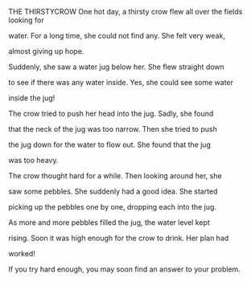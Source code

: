 


THE THIRSTYCROW
One hot day, a thirsty crow flew all over the fields looking for

water. For a long time, she could not find any. She felt very weak,

almost giving up hope.

Suddenly, she saw a water jug below her. She flew straight down

to see if there was any water inside. Yes, she could see some water

inside the jug!

The crow tried to push her head into the jug. Sadly, she found

that the neck of the jug was too narrow. Then she tried to push

the jug down for the water to flow out. She found that the jug

was too heavy.

The crow thought hard for a while. Then looking around her, she

saw some pebbles. She suddenly had a good idea. She started

picking up the pebbles one by one, dropping each into the jug.

As more and more pebbles filled the jug, the water level kept

rising. Soon it was high enough for the crow to drink. Her plan had

worked!

If you try hard enough, you may soon find an answer to your problem.


